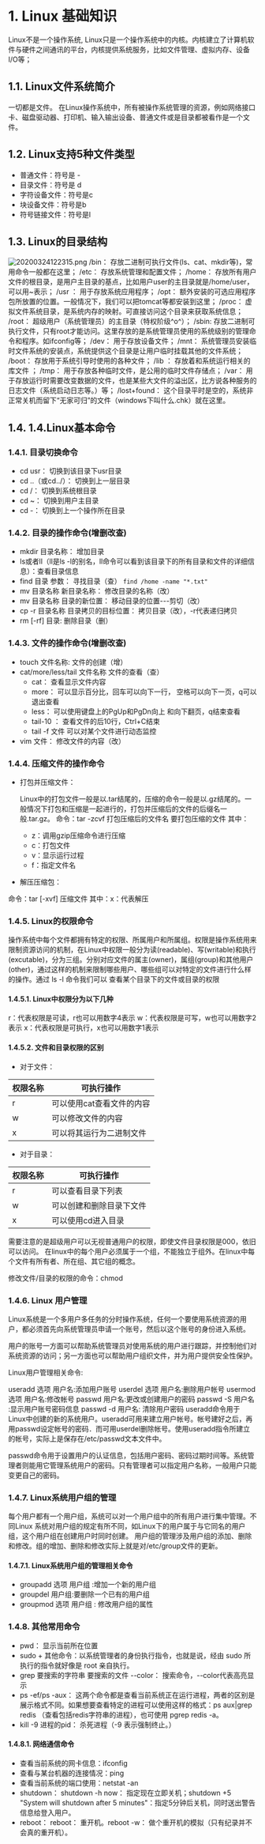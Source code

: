 # 1. Linux 基础知识

Linux不是一个操作系统, Linux只是一个操作系统中的内核。内核建立了计算机软件与硬件之间通讯的平台，内核提供系统服务，比如文件管理、虚拟内存、设备I/O等；

## 1.1. Linux文件系统简介

一切都是文件。
在Linux操作系统中，所有被操作系统管理的资源，例如网络接口卡、磁盘驱动器、打印机、输入输出设备、普通文件或是目录都被看作是一个文件。

## 1.2. Linux支持5种文件类型

- 普通文件：符号是 -
- 目录文件：符号是 d
- 字符设备文件：符号是c
- 块设备文件：符号是b
- 符号链接文件：符号是l

## 1.3. Linux的目录结构

![20200324122315.png](https://raw.githubusercontent.com/kuro-tsuchi/images/master/20200324122315.png)
/bin： 存放二进制可执行文件(ls、cat、mkdir等)，常用命令一般都在这里；
/etc： 存放系统管理和配置文件；
/home： 存放所有用户文件的根目录，是用户主目录的基点，比如用户user的主目录就是/home/user，可以用~表示；
/usr ： 用于存放系统应用程序；
/opt： 额外安装的可选应用程序包所放置的位置。一般情况下，我们可以把tomcat等都安装到这里；
/proc： 虚拟文件系统目录，是系统内存的映射。可直接访问这个目录来获取系统信息；
/root： 超级用户（系统管理员）的主目录（特权阶级^o^）；
/sbin: 存放二进制可执行文件，只有root才能访问。这里存放的是系统管理员使用的系统级别的管理命令和程序。如ifconfig等；
/dev： 用于存放设备文件；
/mnt： 系统管理员安装临时文件系统的安装点，系统提供这个目录是让用户临时挂载其他的文件系统；
/boot： 存放用于系统引导时使用的各种文件；
/lib ： 存放着和系统运行相关的库文件 ；
/tmp： 用于存放各种临时文件，是公用的临时文件存储点；
/var： 用于存放运行时需要改变数据的文件，也是某些大文件的溢出区，比方说各种服务的日志文件（系统启动日志等。）等；
/lost+found： 这个目录平时是空的，系统非正常关机而留下“无家可归”的文件（windows下叫什么.chk）就在这里。

## 1.4. 1.4.Linux基本命令

### 1.4.1. 目录切换命令

- cd usr： 切换到该目录下usr目录
- cd ..（或cd../）： 切换到上一层目录
- cd /： 切换到系统根目录
- cd ~： 切换到用户主目录
- cd -： 切换到上一个操作所在目录

### 1.4.2. 目录的操作命令(增删改查)

- mkdir 目录名称： 增加目录
- ls或者ll（ll是ls -l的别名，ll命令可以看到该目录下的所有目录和文件的详细信息）：查看目录信息
- find 目录 参数： 寻找目录（查）
    `find /home -name "*.txt"`
- mv 目录名称 新目录名称： 修改目录的名称（改）
- mv 目录名称 目录的新位置： 移动目录的位置---剪切（改）
- cp -r 目录名称 目录拷贝的目标位置： 拷贝目录（改），-r代表递归拷贝
- rm [-rf] 目录: 删除目录（删）

### 1.4.3. 文件的操作命令(增删改查)

- touch 文件名称: 文件的创建（增）
- cat/more/less/tail 文件名称 文件的查看（查）
  - cat： 查看显示文件内容
  - more： 可以显示百分比，回车可以向下一行， 空格可以向下一页，q可以退出查看
  - less： 可以使用键盘上的PgUp和PgDn向上 和向下翻页，q结束查看
  - tail-10 ： 查看文件的后10行，Ctrl+C结束
  - tail -f 文件 可以对某个文件进行动态监控
- vim 文件： 修改文件的内容（改）

### 1.4.4. 压缩文件的操作命令

- 打包并压缩文件：

    Linux中的打包文件一般是以.tar结尾的，压缩的命令一般是以.gz结尾的。一般情况下打包和压缩是一起进行的，打包并压缩后的文件的后缀名一般.tar.gz。
    命令：tar -zcvf 打包压缩后的文件名 要打包压缩的文件 其中：

  - z：调用gzip压缩命令进行压缩
  - c：打包文件
  - v：显示运行过程
  - f：指定文件名

- 解压压缩包：

命令：tar [-xvf] 压缩文件
其中：x：代表解压

### 1.4.5. Linux的权限命令

操作系统中每个文件都拥有特定的权限、所属用户和所属组。权限是操作系统用来限制资源访问的机制，在Linux中权限一般分为读(readable)、写(writable)和执行(excutable)，分为三组。分别对应文件的属主(owner)，属组(group)和其他用户(other)，通过这样的机制来限制哪些用户、哪些组可以对特定的文件进行什么样的操作。通过 ls -l 命令我们可以 查看某个目录下的文件或目录的权限

#### 1.4.5.1. Linux中权限分为以下几种

r：代表权限是可读，r也可以用数字4表示
w：代表权限是可写，w也可以用数字2表示
x：代表权限是可执行，x也可以用数字1表示

#### 1.4.5.2. 文件和目录权限的区别

- 对于文件：

| 权限名称 | 可执行操作                |
| -------- | ------------------------- |
| r        | 可以使用cat查看文件的内容 |
| w        | 可以修改文件的内容        |
| x        | 可以将其运行为二进制文件  |

- 对于目录：

| 权限名称 | 可执行操作               |
| -------- | ------------------------ |
| r        | 可以查看目录下列表       |
| w        | 可以创建和删除目录下文件 |
| x        | 可以使用cd进入目录       |

需要注意的是超级用户可以无视普通用户的权限，即使文件目录权限是000，依旧可以访问。 在linux中的每个用户必须属于一个组，不能独立于组外。在linux中每个文件有所有者、所在组、其它组的概念。

修改文件/目录的权限的命令：chmod

### 1.4.6. Linux 用户管理

Linux系统是一个多用户多任务的分时操作系统，任何一个要使用系统资源的用户，都必须首先向系统管理员申请一个账号，然后以这个账号的身份进入系统。

用户的账号一方面可以帮助系统管理员对使用系统的用户进行跟踪，并控制他们对系统资源的访问；另一方面也可以帮助用户组织文件，并为用户提供安全性保护。

Linux用户管理相关命令:

useradd 选项 用户名:添加用户账号
userdel 选项 用户名:删除用户帐号
usermod 选项 用户名:修改帐号
passwd 用户名:更改或创建用户的密码
passwd -S 用户名 :显示用户账号密码信息
passwd -d 用户名: 清除用户密码
useradd命令用于Linux中创建的新的系统用户。useradd可用来建立用户帐号。帐号建好之后，再用passwd设定帐号的密码．而可用userdel删除帐号。使用useradd指令所建立的帐号，实际上是保存在/etc/passwd文本文件中。

passwd命令用于设置用户的认证信息，包括用户密码、密码过期时间等。系统管理者则能用它管理系统用户的密码。只有管理者可以指定用户名称，一般用户只能变更自己的密码。

### 1.4.7. Linux系统用户组的管理

每个用户都有一个用户组，系统可以对一个用户组中的所有用户进行集中管理。不同Linux 系统对用户组的规定有所不同，如Linux下的用户属于与它同名的用户组，这个用户组在创建用户时同时创建。
用户组的管理涉及用户组的添加、删除和修改。组的增加、删除和修改实际上就是对/etc/group文件的更新。

#### 1.4.7.1. Linux系统用户组的管理相关命令

- groupadd 选项 用户组 :增加一个新的用户组
- groupdel 用户组:要删除一个已有的用户组
- groupmod 选项 用户组 : 修改用户组的属性

### 1.4.8. 其他常用命令

- pwd： 显示当前所在位置
- sudo + 其他命令：以系统管理者的身份执行指令，也就是说，经由 sudo 所执行的指令就好像是 root 亲自执行。
- grep 要搜索的字符串 要搜索的文件 --color： 搜索命令，--color代表高亮显示
- ps -ef/ps -aux： 这两个命令都是查看当前系统正在运行进程，两者的区别是展示格式不同。如果想要查看特定的进程可以使用这样的格式：ps aux|grep redis （查看包括redis字符串的进程），也可使用 pgrep redis -a。
- kill -9 进程的pid： 杀死进程（-9 表示强制终止。）

#### 1.4.8.1. 网络通信命令

- 查看当前系统的网卡信息：ifconfig
- 查看与某台机器的连接情况：ping
- 查看当前系统的端口使用：netstat -an
- shutdown： shutdown -h now： 指定现在立即关机；shutdown +5 "System will shutdown after 5 minutes"：指定5分钟后关机，同时送出警告信息给登入用户。
- reboot： reboot： 重开机。reboot -w： 做个重开机的模拟（只有纪录并不会真的重开机）。
